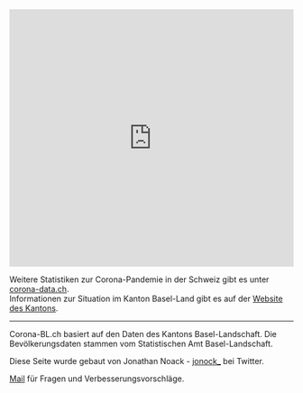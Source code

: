 


<iframe title="14-Tage Inzidenz im Kanton BL nach Gemeinden" aria-label="map" id="datawrapper-chart-59AH4" src="https://datawrapper.dwcdn.net/59AH4/8/" scrolling="no" frameborder="0" style="width: 0; min-width: 100% !important; border: none;" height="457"></iframe><script type="text/javascript">!function(){"use strict";window.addEventListener("message",(function(a){if(void 0!==a.data["datawrapper-height"])for(var e in a.data["datawrapper-height"]){var t=document.getElementById("datawrapper-chart-"+e)||document.querySelector("iframe[src*='"+e+"']");t&&(t.style.height=a.data["datawrapper-height"][e]+"px")}}))}();
</script>



Weitere Statistiken zur Corona-Pandemie in der Schweiz gibt es unter [corona-data.ch](https://corona-data.ch).   
Informationen zur Situation im Kanton Basel-Land gibt es auf der [Website des Kantons](https://www.baselland.ch/politik-und-behorden/direktionen/volkswirtschafts-und-gesundheitsdirektion/amt-fur-gesundheit/medizinische-dienste/kantonsarztlicher-dienst/aktuelles).


--- 

Corona-BL.ch basiert auf den Daten des Kantons Basel-Landschaft. Die Bevölkerungsdaten stammen vom Statistischen Amt Basel-Landschaft.  

Diese Seite wurde gebaut von Jonathan Noack - [jonock_](https://twitter.com/jonock_) bei Twitter.  

[Mail](mailto:jonathan@jonock.ch) für Fragen und Verbesserungsvorschläge.  
